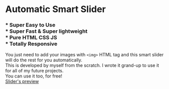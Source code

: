 # Automatic Smart Slider
###  * Super Easy to Use <br> * Super Fast & Super lightweight <br>  * Pure HTML CSS JS <br> * Totally Responsive
You just need to add your images with ``` <img> ``` HTML tag and this smart slider will do the rest for you automatically. <br>
This is developed by myself from the scratch. I wrote it grand-up to use it for all of my future projects.  <br>
You can use it too, for free! <br>
[Slider's preview](thumb.jpg)
